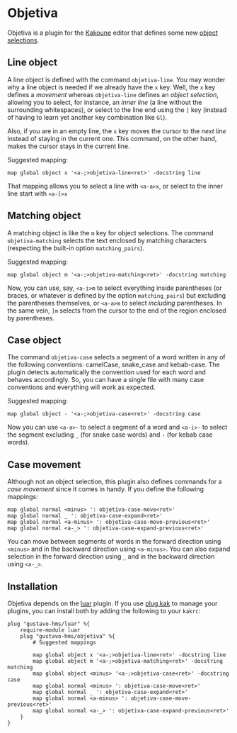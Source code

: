 # Objetiva

Objetiva is a plugin for the [Kakoune](http://kakoune.org/) editor that defines some new [object selections](https://github.com/mawww/kakoune/blob/master/doc/pages/keys.asciidoc#object-selection).

## Line object

A line object is defined with the command `objetiva-line`. You may wonder why a line object is needed if we already have the `x` key. Well, the `x` key defines a *movement* whereas `objetiva-line` defines an *object selection*, allowing you to select, for instance, an *inner line* (a line without the surrounding whitespaces), or select to the line end using the `]` key (instead of having to learn yet another key combination like `Gl`).

Also, if you are in an empty line, the `x` key moves the cursor to the *next line* instead of staying in the current one. This command, on the other hand, makes the cursor stays in the current line. 

Suggested mapping:

```
map global object x '<a-;>objetiva-line<ret>' -docstring line
```

That mapping allows you to select a line with `<a-a>x`, or select to the inner line start with `<a-[>x`

## Matching object

A matching object is like the `m` key for object selections. The command `objetiva-matching` selects the text enclosed by matching characters (respecting the built-in option `matching_pairs`).

Suggested mapping:

```
map global object m '<a-;>objetiva-matching<ret>' -docstring matching
```

Now, you can use, say, `<a-i>m` to select everything inside parentheses (or braces, or whatever is defined by the option `matching_pairs`) but excluding the parentheses themselves, or `<a-a>m` to select *including* parentheses. In the same vein, `]m` selects from the cursor to the end of the region enclosed by parentheses.

## Case object

The command `objetiva-case` selects a segment of a word written in any of the following conventions: camelCase, snake_case and kebab-case. The plugin detects automatically the convention used for each word and behaves accordingly. So, you can have a single file with many case conventions and everything will work as expected.

Suggested mapping:

```
map global object - '<a-;>objetiva-case<ret>' -docstring case
```

Now you can use `<a-a>-` to select a segment of a word and `<a-i>-` to select the segment excluding `_` (for snake case words) and `-` (for kebab case words).

## Case movement

Although not an object selection, this plugin also defines commands for a *case movement* since it comes in handy. If you define the following mappings:

```
map global normal <minus> ': objetiva-case-move<ret>'
map global normal _ ': objetiva-case-expand<ret>'
map global normal <a-minus> ': objetiva-case-move-previous<ret>'
map global normal <a-_> ': objetiva-case-expand-previous<ret>'
```

You can move between segments of words in the forward direction using `<minus>` and in the backward direction using `<a-minus>`. You can also expand selection in the forward direction using `_` and in the backward direction using `<a-_>`.

## Installation

Objetiva depends on the [luar](https://github.com/gustavo-hms/luar) plugin. If you use [plug.kak](https://github.com/robertmeta/plug.kak) to manage your plugins, you can install both by adding the following to your `kakrc`:

```
plug "gustavo-hms/luar" %{
	require-module luar
    plug "gustavo-hms/objetiva" %{
        # Suggested mappings

        map global object x '<a-;>objetiva-line<ret>' -docstring line
        map global object m '<a-;>objetiva-matching<ret>' -docstring matching
        map global object <minus> '<a-;>objetiva-case<ret>' -docstring case
        map global normal <minus> ': objetiva-case-move<ret>'
        map global normal _ ': objetiva-case-expand<ret>'
        map global normal <a-minus> ': objetiva-case-move-previous<ret>'
        map global normal <a-_> ': objetiva-case-expand-previous<ret>'
    }
}
```
